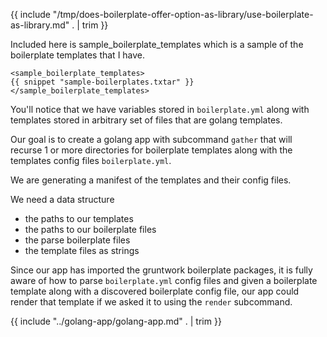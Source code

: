 {{ include "/tmp/does-boilerplate-offer-option-as-library/use-boilerplate-as-library.md" . | trim }}

Included here is sample_boilerplate_templates which is a sample of the boilerplate templates that I have.

```
<sample_boilerplate_templates>
{{ snippet "sample-boilerplates.txtar" }}
</sample_boilerplate_templates>
```

You'll notice that we have variables stored in `boilerplate.yml` along with templates stored in arbitrary set of files that are golang templates.

Our goal is to create a golang app with subcommand `gather` that will
recurse 1 or more directories for boilerplate templates along with the templates config files `boilerplate.yml`.

We are generating a manifest of the templates and their config files.

We need a data structure 

- the paths to our templates
- the paths to our boilerplate files
- the parse boilerplate files
- the template files as strings

Since our app has imported the gruntwork boilerplate packages, it is fully aware of how to parse `boilerplate.yml` config files and given a boilerplate template along with a discovered boilerplate config file, our app could render that template if we asked it to using the `render` subcommand.

{{ include "../golang-app/golang-app.md" . | trim }}
